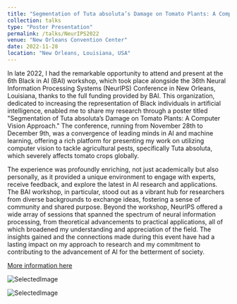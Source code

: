 ```yaml
---
title: "Segmentation of Tuta absoluta’s Damage on Tomato Plants: A Computer Vision Approach Approach"
collection: talks
type: "Poster Presentation"
permalink: /talks/NeurIPS2022
venue: "New Orleans Convention Center"
date: 2022-11-28
location: "New Orleans, Louisiana, USA"
---
```

In late 2022, I had the remarkable opportunity to attend and present at the 6th Black in AI (BAI) workshop, which took place alongside the 36th Neural Information Processing Systems (NeurIPS) Conference in New Orleans, Louisiana, thanks to the full funding provided by BAI. This organization, dedicated to increasing the representation of Black individuals in artificial intelligence, enabled me to share my research through a poster titled "Segmentation of Tuta absoluta’s Damage on Tomato Plants: A Computer Vision Approach." The conference, running from November 28th to December 9th, was a convergence of leading minds in AI and machine learning, offering a rich platform for presenting my work on utilizing computer vision to tackle agricultural pests, specifically Tuta absoluta, which severely affects tomato crops globally.

The experience was profoundly enriching, not just academically but also personally, as it provided a unique environment to engage with experts, receive feedback, and explore the latest in AI research and applications. The BAI workshop, in particular, stood out as a vibrant hub for researchers from diverse backgrounds to exchange ideas, fostering a sense of community and shared purpose. Beyond the workshop, NeurIPS offered a wide array of sessions that spanned the spectrum of neural information processing, from theoretical advancements to practical applications, all of which broadened my understanding and appreciation of the field. The insights gained and the connections made during this event have had a lasting impact on my approach to research and my commitment to contributing to the advancement of AI for the betterment of society.

[More information here](https://nbviewer.org/github/blackinai/blackinai.github.io/blob/4a3923311e72ea0613a1fcfd7472d98782787ff9/bai/src/files/BlackinAI22AcceptedPapers.pdf)

![SelectedImage](/images/NeurIPS2022-2.ipg)

![SelectedImage](/images/NeurIPS2022-3.jpg)
